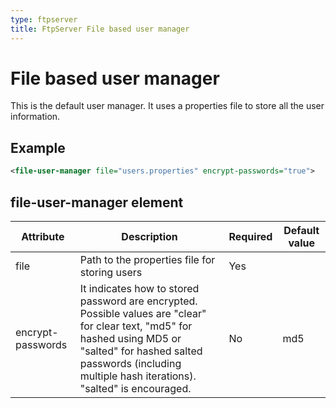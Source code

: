 ```yaml
---
type: ftpserver
title: FtpServer File based user manager
---
```


# File based user manager

This is the default user manager. It uses a properties file to store all the user information.

## Example

```xml
<file-user-manager file="users.properties" encrypt-passwords="true">
```

## file-user-manager element

| Attribute | Description | Required | Default value |
|---|---|---|---|
| file | Path to the properties file for storing users | Yes | &nbsp; |
| encrypt-passwords | It indicates how to stored password are encrypted. Possible values are "clear" for clear text, "md5" for hashed using MD5 or "salted" for hashed salted passwords (including multiple hash iterations). "salted" is encouraged. | No | md5 |
